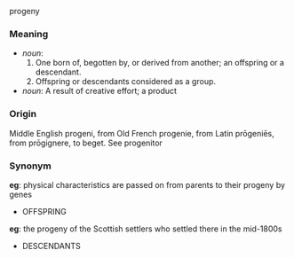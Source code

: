 progeny
### Meaning
+ _noun_:
   1. One born of, begotten by, or derived from another; an offspring or a descendant.
   2. Offspring or descendants considered as a group.
+ _noun_: A result of creative effort; a product

### Origin

Middle English progeni, from Old French progenie, from Latin prōgeniēs, from prōgignere, to beget. See progenitor

### Synonym

__eg__: physical characteristics are passed on from parents to their progeny by genes

+ OFFSPRING

__eg__: the progeny of the Scottish settlers who settled there in the mid-1800s

+ DESCENDANTS


